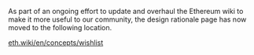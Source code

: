 As part of an ongoing effort to update and overhaul the Ethereum wiki to make it more useful to our community, the design rationale page has now moved to the following location.

[eth.wiki/en/concepts/wishlist](https://eth.wiki/en/concepts/wishlist)